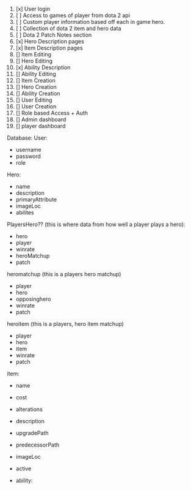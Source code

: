 1. [x] User login
2. [ ] Access to games of player from dota 2 api
3. [ ] Custom player information based off each in game hero.
4. [ ] Collection of dota 2 item and hero data
5. [ ] Dota 2 Patch Notes section
6. [x] Hero Description pages
7. [x] Item Description pages
8. [] Item Editing
9. [] Hero Editing
10. [x] Ability Description
11. [] Ability Editing
12. [] Item Creation
13. [] Hero Creation
14. [] Ability Creation
15. [] User Editing
16. [] User Creation
17. [] Role based Access + Auth
18. [] Admin dashboard
19. [] player dashboard


Database:
User:
- username
- password
- role


Hero:
- name
- description
- primaryAttribute
- imageLoc
- abilites


PlayersHero?? (this is where data from how well a player plays a hero):
- hero
- player
- winrate
- heroMatchup
- patch

heromatchup (this is a players hero matchup)
- player
- hero
- opposinghero
- winrate
- patch

heroitem (this is a players, hero item matchup)
- player
- hero
- item
- winrate
- patch

item:
- name
- cost
- alterations
- description
- upgradePath
- predecessorPath
- imageLoc
- active

- ability:
